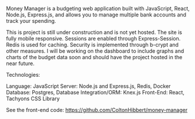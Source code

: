 Money Manager is a budgeting web application built with JavaScript, React, Node.js, Express.js, and allows you to manage multiple bank accounts and track your spending. 

This is project is still under construction and is not yet hosted. The site is fully mobile responsive. Sessions are enabled through Express-Session. Redis is used for caching. Security is implemented through b-crypt and other measures. 
I will be working on the dashboard to include graphs and charts of the budget data soon and should have the project hosted in the near future.

Technologies:

Language: JavaScript
Server:  Node.js and Express.js, Redis, Docker 
Database: Postgres, Database Integration/ORM: Knex.js
Front-End: React, Tachyons CSS Library 


See the front-end code: https://github.com/ColtonHibbert/money-manager
